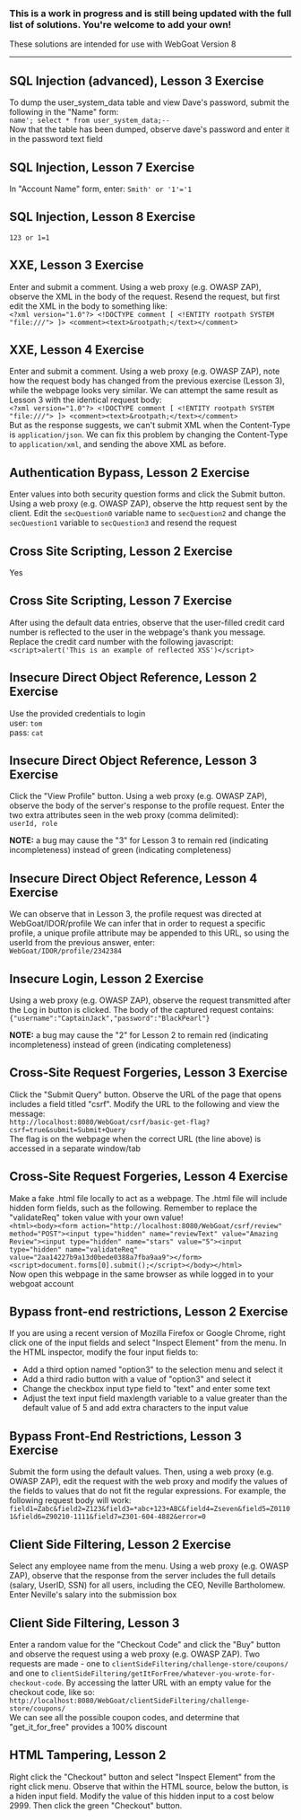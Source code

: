 ### This is a work in progress and is still being updated with the full list of solutions. You're welcome to add your own!

These solutions are intended for use with WebGoat Version 8

***

## SQL Injection (advanced), Lesson 3 Exercise
To dump the user_system_data table and view Dave's password, submit the following in the "Name" form: <br>
`name'; select * from user_system_data;--` <br>
Now that the table has been dumped, observe dave's password and enter it in the password text field

## SQL Injection, Lesson 7 Exercise
In "Account Name" form, enter:
`Smith' or '1'='1`

## SQL Injection, Lesson 8 Exercise
`123 or 1=1`

## XXE, Lesson 3 Exercise
Enter and submit a comment. Using a web proxy (e.g. OWASP ZAP), observe the XML in the body of the request. Resend the request, but first edit the XML in the body to something like: <br>
`<?xml version="1.0"?> <!DOCTYPE comment [ <!ENTITY rootpath SYSTEM "file:///"> ]> <comment><text>&rootpath;</text></comment>`

## XXE, Lesson 4 Exercise
Enter and submit a comment. Using a web proxy (e.g. OWASP ZAP), note how the request body has changed from the previous exercise (Lesson 3), while the webpage looks very similar. We can attempt the same result as Lesson 3 with the identical request body: <br>
`<?xml version="1.0"?> <!DOCTYPE comment [ <!ENTITY rootpath SYSTEM "file:///"> ]> <comment><text>&rootpath;</text></comment>` <br>
But as the response suggests, we can't submit XML when the Content-Type is `application/json`. We can fix this problem by changing the Content-Type to `application/xml`, and sending the above XML as before.

## Authentication Bypass, Lesson 2 Exercise
Enter values into both security question forms and click the Submit button. Using a web proxy (e.g. OWASP ZAP), observe the http request sent by the client. Edit the `secQuestion0` variable name to `secQuestion2` and change the `secQuestion1` variable to `secQuestion3` and resend the request

## Cross Site Scripting, Lesson 2 Exercise
Yes

## Cross Site Scripting, Lesson 7 Exercise
After using the default data entries, observe that the user-filled credit card number is reflected to the user in the webpage's thank you message. Replace the credit card number with the following javascript: <br>
`<script>alert('This is an example of reflected XSS')</script>`

## Insecure Direct Object Reference, Lesson 2 Exercise
Use the provided credentials to login <br>
user: `tom` <br>
pass: `cat`

## Insecure Direct Object Reference, Lesson 3 Exercise
Click the "View Profile" button.
Using a web proxy (e.g. OWASP ZAP), observe the body of the server's response to the profile request.
Enter the two extra attributes seen in the web proxy (comma delimited): <br>
`userId, role`

**NOTE:** a bug may cause the "3" for Lesson 3 to remain red (indicating incompleteness) instead of green (indicating completeness)

## Insecure Direct Object Reference, Lesson 4 Exercise
We can observe that in Lesson 3, the profile request was directed at WebGoat/IDOR/profile
We can infer that in order to request a specific profile, a unique profile attribute may be appended to this URL, so using the userId from the previous answer, enter: <br>
`WebGoat/IDOR/profile/2342384`

## Insecure Login, Lesson 2 Exercise
Using a web proxy (e.g. OWASP ZAP), observe the request transmitted after the Log in button is clicked. The body of the captured request contains: <br>
`{"username":"CaptainJack","password":"BlackPearl"}`

**NOTE:** a bug may cause the "2" for Lesson 2 to remain red (indicating incompleteness) instead of green (indicating completeness)

## Cross-Site Request Forgeries, Lesson 3 Exercise
Click the "Submit Query" button. Observe the URL of the page that opens includes a field titled "csrf". Modify the URL to the following and view the message: <br>
`http://localhost:8080/WebGoat/csrf/basic-get-flag?csrf=true&submit=Submit+Query` <br>
The flag is on the webpage when the correct URL (the line above) is accessed in a separate window/tab

## Cross-Site Request Forgeries, Lesson 4 Exercise
Make a fake .html file locally to act as a webpage. The .html file will include hidden form fields, such as the following. Remember to replace the "validateReq" token value with your own value! <br>
`<html><body><form action="http://localhost:8080/WebGoat/csrf/review" method="POST"><input type="hidden" name="reviewText" value="Amazing Review"><input type="hidden" name="stars" value="5"><input type="hidden" name="validateReq" value="2aa14227b9a13d0bede0388a7fba9aa9"></form> <script>document.forms[0].submit();</script></body></html>` <br>
Now open this webpage in the same browser as while logged in to your webgoat account

## Bypass front-end restrictions, Lesson 2 Exercise
If you are using a recent version of Mozilla Firefox or Google Chrome, right click one of the input fields and select "Inspect Element" from the menu. In the HTML inspector, modify the four input fields to:
* Add a third option named "option3" to the selection menu and select it
* Add a third radio button with a value of "option3" and select it
* Change the checkbox input type field to "text" and enter some text
* Adjust the text input field maxlength variable to a value greater than the default value of 5 and add extra characters to the input value

## Bypass Front-End Restrictions, Lesson 3 Exercise
Submit the form using the default values. Then, using a web proxy (e.g. OWASP ZAP), edit the request with the web proxy and modify the values of the fields to values that do not fit the regular expressions. For example, the following request body will work: <br>
`field1=Zabc&field2=Z123&field3=*abc+123+ABC&field4=Zseven&field5=Z01101&field6=Z90210-1111&field7=Z301-604-4882&error=0`

## Client Side Filtering, Lesson 2 Exercise
Select any employee name from the menu. Using a web proxy (e.g. OWASP ZAP), observe that the response from the server includes the full details (salary, UserID, SSN) for all users, including the CEO, Neville Bartholomew. Enter Neville's salary into the submission box 

## Client Side Filtering, Lesson 3
Enter a random value for the "Checkout Code" and click the "Buy" button and observe the request using a web proxy (e.g. OWASP ZAP). Two requests are made - one to `clientSideFiltering/challenge-store/coupons/` and one to `clientSideFiltering/getItForFree/whatever-you-wrote-for-checkout-code`. By accessing the latter URL with an empty value for the checkout code, like so: <br>
`http://localhost:8080/WebGoat/clientSideFiltering/challenge-store/coupons/` <br>
We can see all the possible coupon codes, and determine that "get_it_for_free" provides a 100% discount

## HTML Tampering, Lesson 2
Right click the "Checkout" button and select "Inspect Element" from the right click menu. Observe that within the HTML source, below the button, is a hiden input field. Modify the value of this hidden input to a cost below 2999. Then click the green "Checkout" button.
